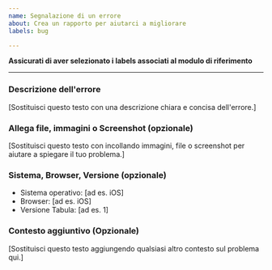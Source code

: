 ```yaml
---
name: Segnalazione di un errore
about: Crea un rapporto per aiutarci a migliorare
labels: bug

---
```


**Assicurati di aver selezionato i labels associati al modulo di riferimento**

_____________________________________________________________________________

### Descrizione dell'errore
[Sostituisci questo testo con una descrizione chiara e concisa dell'errore.]

### Allega file, immagini o Screenshot (opzionale)
[Sostituisci questo testo con incollando immagini, file o screenshot per aiutare a spiegare il tuo problema.]

### Sistema, Browser, Versione (opzionale)
 * Sistema operativo: [ad es. iOS]
 * Browser: [ad es. iOS]
 * Versione Tabula: [ad es. 1]

### Contesto aggiuntivo (Opzionale)
[Sostituisci questo testo aggiungendo qualsiasi altro contesto sul problema qui.]
